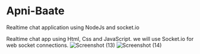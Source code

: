 # Apni-Baate
Realtime chat application using NodeJs and socket.io

Realtime chat app using Html, Css and JavaScript.
we will use Socket.io for web socket connections.
![Screenshot (13)](https://user-images.githubusercontent.com/71692155/115773053-7ca8ea00-a3cd-11eb-985e-bc9f4c216fbe.png)
![Screenshot (14)](https://user-images.githubusercontent.com/71692155/115773059-7e72ad80-a3cd-11eb-9e9d-9889d3e294e2.png)
